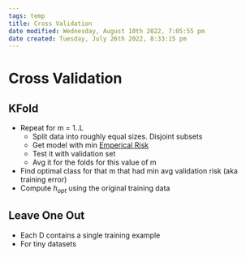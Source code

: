 ```yaml
---
tags: temp
title: Cross Validation
date modified: Wednesday, August 10th 2022, 7:05:55 pm
date created: Tuesday, July 26th 2022, 8:33:15 pm
---
```


# Cross Validation

## KFold
- Repeat for m = 1..L
	- Split data into roughly equal sizes. Disjoint subsets
	- Get model with min [Emperical Risk](Emperical%20Risk.md)
	- Test it with validation set
	- Avg it for the folds for this value of m
- Find optimal class for that m that had min avg validation risk (aka training error)
- Compute $h_{opt}$ using the original training data

## Leave One Out
- Each D contains a single training example
- For tiny datasets

